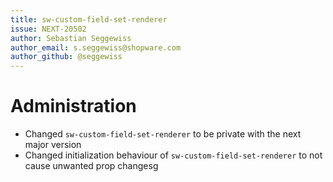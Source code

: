 ```yaml
---
title: sw-custom-field-set-renderer
issue: NEXT-20502
author: Sebastian Seggewiss
author_email: s.seggewiss@shopware.com
author_github: @seggewiss
---
```

# Administration
* Changed `sw-custom-field-set-renderer` to be private with the next major version
* Changed initialization behaviour of `sw-custom-field-set-renderer` to not cause unwanted prop changesg

